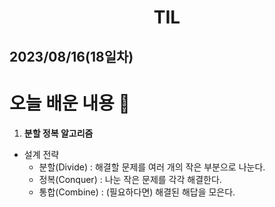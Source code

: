 # <center>TIL<center>
## 2023/08/16(18일차)

# 오늘 배운 내용 :memo:

1. **분할 정복 알고리즘**
  - 설계 전략
    - 분할(Divide) : 해결할 문제를 여러 개의 작은 부분으로 나눈다.
    - 정복(Conquer) : 나눈 작은 문제를 각각 해결한다.
    - 통합(Combine) : (필요하다면) 해결된 해답을 모은다.